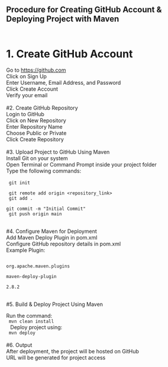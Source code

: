## Procedure for Creating GitHub Account & Deploying Project with Maven<br><br>
# 1. Create GitHub Account<br>
Go to https://github.com<br>
Click on Sign Up<br>
Enter Username, Email Address, and Password<br>
Click Create Account<br>
Verify your email<br><br>
#2. Create GitHub Repository<br>
Login to GitHub<br>
Click on New Repository<br>
Enter Repository Name<br>
Choose Public or Private<br>
Click Create Repository<br><br>
#3. Upload Project to GitHub Using Maven<br>
Install Git on your system<br>
Open Terminal or Command Prompt inside your project folder<br>
Type the following commands:<br><br>
<code>
git init  <br>
git remote add origin <repository_link>  <br>
git add .  <br>
git commit -m "Initial Commit"  <br>
git push origin main <br> 
</code><br>
#4. Configure Maven for Deployment<br>
Add Maven Deploy Plugin in pom.xml<br>
Configure GitHub repository details in pom.xml<br>
Example Plugin:<br>
<code>
<plugin><br>
    <groupId>org.apache.maven.plugins</groupId><br>
    <artifactId>maven-deploy-plugin</artifactId><br>
    <version>2.8.2</version><br>
</plugin>
</code><br><br>
#5. Build & Deploy Project Using Maven<br>

Run the command:<br>
<code>
mvn clean install  <br>
</code>
Deploy project using:<br>
<code>
mvn deploy 
</code><br><br>
#6. Output<br>
After deployment, the project will be hosted on GitHub<br>
URL will be generated for project access<br>
